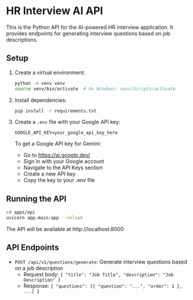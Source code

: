 # HR Interview AI API

This is the Python API for the AI-powered HR interview application. It provides endpoints for generating interview questions based on job descriptions.

## Setup

1. Create a virtual environment:
   ```bash
   python -m venv venv
   source venv/bin/activate  # On Windows: venv\Scripts\activate
   ```

2. Install dependencies:
   ```bash
   pip install -r requirements.txt
   ```

3. Create a `.env` file with your Google API key:
   ```
   GOOGLE_API_KEY=your_google_api_key_here
   ```

   To get a Google API key for Gemini:
   - Go to https://ai.google.dev/
   - Sign in with your Google account
   - Navigate to the API Keys section
   - Create a new API key
   - Copy the key to your .env file

## Running the API

```bash
cd apps/api
uvicorn app.main:app --reload
```

The API will be available at http://localhost:8000

## API Endpoints

- `POST /api/v1/questions/generate`: Generate interview questions based on a job description
  - Request body: `{ "title": "Job Title", "description": "Job Description" }`
  - Response: `{ "questions": [{ "question": "...", "order": 1 }, ...] }`
